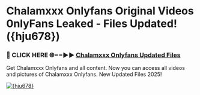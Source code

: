 # Chalamxxx Onlyfans Original Videos 0nlyFans Leaked - Files Updated! ({hju678})

<h3>🔴 CLICK HERE 🌐==►► <a href="https://tinyurl.com/ms9xzufz" rel="nofollow">Chalamxxx Onlyfans Updated Files</a></h3>

Get Chalamxxx Onlyfans and all content. Now you can access all videos and pictures of Chalamxxx Onlyfans. New Updated Files 2025!

[![{hju678}](https://i.imgur.com/PQ7UWWw.gif)](https://tinyurl.com/ms9xzufz)